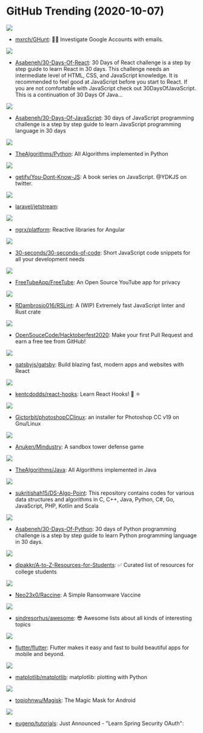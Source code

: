 # GitHub Trending (2020-10-07)

![](https://img.shields.io/badge/Python-New%20540-green?style=flat-square&logo=appveyor)
- [mxrch/GHunt](https://github.com/mxrch/GHunt): 🕵️‍♂️ Investigate Google Accounts with emails.

![](https://img.shields.io/badge/JavaScript-New%20393-green?style=flat-square&logo=appveyor)
- [Asabeneh/30-Days-Of-React](https://github.com/Asabeneh/30-Days-Of-React): 30 Days of React challenge is a step by step guide to learn React in 30 days. This challenge needs an intermediate level of HTML, CSS, and JavaScript knowledge. It is recommended to feel good at JavaScript before you start to React. If you are not comfortable with JavaScript check out 30DaysOfJavaScript. This is a continuation of 30 Days Of Java…

![](https://img.shields.io/badge/JavaScript-New%20246-green?style=flat-square&logo=appveyor)
- [Asabeneh/30-Days-Of-JavaScript](https://github.com/Asabeneh/30-Days-Of-JavaScript): 30 days of JavaScript programming challenge is a step by step guide to learn JavaScript programming language in 30 days

![](https://img.shields.io/badge/Python-New%20786-green?style=flat-square&logo=appveyor)
- [TheAlgorithms/Python](https://github.com/TheAlgorithms/Python): All Algorithms implemented in Python

![](https://img.shields.io/badge/none-New%20139-green?style=flat-square&logo=appveyor)
- [getify/You-Dont-Know-JS](https://github.com/getify/You-Dont-Know-JS): A book series on JavaScript. @YDKJS on twitter.

![](https://img.shields.io/badge/PHP-New%2066-green?style=flat-square&logo=appveyor)
- [laravel/jetstream](https://github.com/laravel/jetstream): 

![](https://img.shields.io/badge/TypeScript-New%2064-green?style=flat-square&logo=appveyor)
- [ngrx/platform](https://github.com/ngrx/platform): Reactive libraries for Angular

![](https://img.shields.io/badge/JavaScript-New%20288-green?style=flat-square&logo=appveyor)
- [30-seconds/30-seconds-of-code](https://github.com/30-seconds/30-seconds-of-code): Short JavaScript code snippets for all your development needs

![](https://img.shields.io/badge/JavaScript-New%20226-green?style=flat-square&logo=appveyor)
- [FreeTubeApp/FreeTube](https://github.com/FreeTubeApp/FreeTube): An Open Source YouTube app for privacy

![](https://img.shields.io/badge/Rust-New%2079-green?style=flat-square&logo=appveyor)
- [RDambrosio016/RSLint](https://github.com/RDambrosio016/RSLint): A (WIP) Extremely fast JavaScript linter and Rust crate

![](https://img.shields.io/badge/HTML-New%20163-green?style=flat-square&logo=appveyor)
- [OpenSouceCode/Hacktoberfest2020](https://github.com/OpenSouceCode/Hacktoberfest2020): Make your first Pull Request and earn a free tee from GitHub!

![](https://img.shields.io/badge/JavaScript-New%2084-green?style=flat-square&logo=appveyor)
- [gatsbyjs/gatsby](https://github.com/gatsbyjs/gatsby): Build blazing fast, modern apps and websites with React

![](https://img.shields.io/badge/JavaScript-New%20128-green?style=flat-square&logo=appveyor)
- [kentcdodds/react-hooks](https://github.com/kentcdodds/react-hooks): Learn React Hooks! 🎣 ⚛

![](https://img.shields.io/badge/Shell-New%20238-green?style=flat-square&logo=appveyor)
- [Gictorbit/photoshopCClinux](https://github.com/Gictorbit/photoshopCClinux): an installer for Photoshop CC v19 on Gnu/Linux

![](https://img.shields.io/badge/Java-New%20253-green?style=flat-square&logo=appveyor)
- [Anuken/Mindustry](https://github.com/Anuken/Mindustry): A sandbox tower defense game

![](https://img.shields.io/badge/Java-New%20173-green?style=flat-square&logo=appveyor)
- [TheAlgorithms/Java](https://github.com/TheAlgorithms/Java): All Algorithms implemented in Java

![](https://img.shields.io/badge/Java-New%20134-green?style=flat-square&logo=appveyor)
- [sukritishah15/DS-Algo-Point](https://github.com/sukritishah15/DS-Algo-Point): This repository contains codes for various data structures and algorithms in C, C++, Java, Python, C#, Go, JavaScript, PHP, Kotlin and Scala

![](https://img.shields.io/badge/Python-New%20150-green?style=flat-square&logo=appveyor)
- [Asabeneh/30-Days-Of-Python](https://github.com/Asabeneh/30-Days-Of-Python): 30 days of Python programming challenge is a step by step guide to learn Python programming language in 30 days.

![](https://img.shields.io/badge/none-New%2085-green?style=flat-square&logo=appveyor)
- [dipakkr/A-to-Z-Resources-for-Students](https://github.com/dipakkr/A-to-Z-Resources-for-Students): ✅ Curated list of resources for college students

![](https://img.shields.io/badge/C%2B%2B-New%2067-green?style=flat-square&logo=appveyor)
- [Neo23x0/Raccine](https://github.com/Neo23x0/Raccine): A Simple Ransomware Vaccine

![](https://img.shields.io/badge/none-New%20180-green?style=flat-square&logo=appveyor)
- [sindresorhus/awesome](https://github.com/sindresorhus/awesome): 😎 Awesome lists about all kinds of interesting topics

![](https://img.shields.io/badge/Dart-New%20347-green?style=flat-square&logo=appveyor)
- [flutter/flutter](https://github.com/flutter/flutter): Flutter makes it easy and fast to build beautiful apps for mobile and beyond.

![](https://img.shields.io/badge/Python-New%2078-green?style=flat-square&logo=appveyor)
- [matplotlib/matplotlib](https://github.com/matplotlib/matplotlib): matplotlib: plotting with Python

![](https://img.shields.io/badge/C%2B%2B-New%2092-green?style=flat-square&logo=appveyor)
- [topjohnwu/Magisk](https://github.com/topjohnwu/Magisk): The Magic Mask for Android

![](https://img.shields.io/badge/Java-New%2036-green?style=flat-square&logo=appveyor)
- [eugenp/tutorials](https://github.com/eugenp/tutorials): Just Announced - "Learn Spring Security OAuth":

